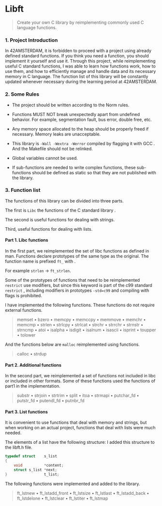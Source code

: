 # Libft

> Create your own C library by reimplementing commonly used C language functions.

### 1. Project Introduction

In 42AMSTERDAM, it is forbidden to proceed with a project using already defined standard functions. If you think you need a function, you should implement it yourself and use it. Through this project, while reimplementing useful C standard functions, I was able to learn how functions work, how to use them, and how to efficiently manage and handle data and its necessary memory in C language. The function list of this library will be constantly updated whenever necessary during the learning period at 42AMSTERDAM.

### 2. Some Rules

- The project should be written according to the Norm rules.

- Functions MUST NOT break unexpectedly apart from undefined behavior. For example, segmentation fault, bus error, double free, etc.

- Any memory space allocated to the heap should be properly freed if necessary. Memory leaks are unacceptable.

- This library is `-Wall -Wextra -Werror` compiled by flagging it with GCC . And the Makefile should not be relinked.

- Global variables cannot be used.

- If sub-functions are needed to write complex functions, these sub-functions should be defined as static so that they are not published with the library.

### 3. Function list

The functions of this library can be divided into three parts.

The first is `Libc` the functions of the C standard library .

The second is useful functions for dealing with strings.

Third, useful functions for dealing with lists.



#### Part 1. Libc functions

In the first part, we reimplemented the set of libc functions as defined in man. Functions declare prototypes of the same type as the original. The function name is prefixed `ft_` with .

For example `strlen` -> `ft_strlen`.

Some of the prototypes of functions that need to be reimplemented `restrict` use modifiers, but since this keyword is part of the c99 standard `restrict` , including modifiers in prototypes `-std=c99` and compiling with flags is prohibited.

I have implemented the following functions. These functions do not require external functions.

> memset • bzero • memcpy • memccpy • memmove • memchr • memcmp • strlen • strlcpy • strlcat • strchr • strrchr • strnstr • strncmp • atoi • isalpha • isdigit • isalnum • isascii • isprint • toupper • tolower

And the functions below are `malloc` reimplemented using functions.

> calloc • strdup



#### Part 2. Additional functions

In the second part, we reimplemented a set of functions not included in libc or included in other formats. Some of these functions used the functions of part1 in the implementation.

> substr • strjoin • strtrim • split • itoa • strmapi • putchar_fd • putstr_fd • putendl_fd • putnbr_fd



#### Part 3. List functions

It is convenient to use functions that deal with memory and strings, but when working on an actual project, functions that deal with lists were much needed.

The elements of a list have the following structure: I added this structure to the libft.h file.

```c
typedef struct    s_list 
{ 
    void          *content; 
    struct s_list *next; 
}                 t_list;
```

The following functions were implemented and added to the library.

> ft_lstnew • ft_lstadd_front • ft_lstsize • ft_lstlast • ft_lstadd_back • ft_lstdelone • ft_lstclear • ft_lstiter • ft_lstmap
